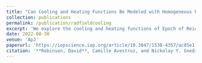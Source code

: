 ```yaml
---
title: "Can Cooling and Heating Functions Be Modeled with Homogeneous Radiation Fields?"
collection: publications
permalink: /publication/radfieldcooling
excerpt: 'We explore the cooling and heating functions of Epoch of Reionization galaxies from the Cosmic Reionization on Computers (CROC) project. We find that the actual cooling and heating rates of CROC galaxies cannot be adequately described by assuming a spatially homogeneous radiation field.'
date: 2022-08-30
venue: 'ApJ'
paperurl: 'https://iopscience.iop.org/article/10.3847/1538-4357/ac85e1'
citation: '**Robinson, David**, Camille Avestruz, and Nickolay Y. Gnedin. “Can Cooling and Heating Functions be Modeled with Homogeneous Radiation Fields?” <i>ApJ</i> 936 50 (2022).'
---
```

